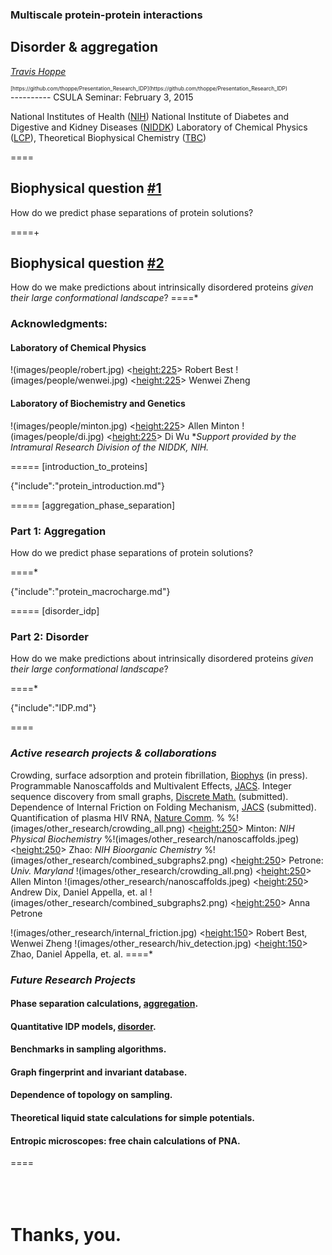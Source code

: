 ### Multiscale protein-protein interactions
## Disorder & aggregation

*[Travis Hoppe](http://thoppe.github.io/)*
<div style="font-size:60%;display:block;">[https://github.com/thoppe/Presentation_Research_IDP](https://github.com/thoppe/Presentation_Research_IDP)</div>
----------
CSULA Seminar: February 3, 2015


National Institutes of Health ([NIH](http://www.nih.gov/))
National Institute of Diabetes and Digestive and Kidney Diseases ([NIDDK](http://www.niddk.nih.gov))
Laboratory of Chemical Physics ([LCP](http://www.niddk.nih.gov/research-funding/at-niddk/labs-branches/LCP/Pages/about.aspx)), Theoretical Biophysical Chemistry ([TBC](http://spin.niddk.nih.gov/best/home.html))


====
## Biophysical question [#1](#/disorder_idp)

How do we predict phase separations of protein solutions?

====+
<br>

## Biophysical question [#2](#/aggregation_phase_separation)

How do we make predictions about intrinsically disordered proteins 
_given their large conformational landscape_?
====*
### Acknowledgments:
#### Laboratory of Chemical Physics
!(images/people/robert.jpg) <<height:225>>  Robert Best
!(images/people/wenwei.jpg) <<height:225>>  Wenwei Zheng

####  Laboratory of Biochemistry and Genetics
!(images/people/minton.jpg) <<height:225>>  Allen Minton
!(images/people/di.jpg)     <<height:225>>  Di Wu
*_Support provided by the Intramural Research Division of the NIDDK, NIH._

===== [introduction_to_proteins]

{"include":"protein_introduction.md"}

===== [aggregation_phase_separation]

### Part 1: Aggregation

How do we predict phase separations of protein solutions?

====*

{"include":"protein_macrocharge.md"}

===== [disorder_idp]

### Part 2: Disorder

How do we make predictions about intrinsically disordered proteins 
_given their large conformational landscape_?

====*

{"include":"IDP.md"}

====

### _Active research projects & collaborations_
Crowding, surface adsorption and protein fibrillation, [Biophys](http://www.cell.com/biophysj/home) (in press).
Programmable Nanoscaffolds and Multivalent Effects, [JACS](http://www.nature.com/ncomms/2014/141006/ncomms6079/full/ncomms6079.html).
Integer sequence discovery from small graphs, [Discrete Math.](http://arxiv.org/abs/1408.3644) (submitted).
Dependence of Internal Friction on Folding Mechanism, [JACS](http://pubs.acs.org/journal/jacsat) (submitted).
Quantification of plasma HIV RNA, [Nature Comm](http://www.nature.com/ncomms/2014/141006/ncomms6079/full/ncomms6079.html).
%
%!(images/other_research/crowding_all.png) <<height:250>> Minton: _NIH Physical Biochemistry_
%!(images/other_research/nanoscaffolds.jpeg) <<height:250>> Zhao: _NIH Bioorganic Chemistry_
%!(images/other_research/combined_subgraphs2.png) <<height:250>> Petrone: _Univ. Maryland_
!(images/other_research/crowding_all.png) <<height:250>>  Allen Minton
!(images/other_research/nanoscaffolds.jpeg) <<height:250>>  Andrew Dix, Daniel Appella, et. al
!(images/other_research/combined_subgraphs2.png) <<height:250>>  Anna Petrone

!(images/other_research/internal_friction.jpg) <<height:150>>  Robert Best, Wenwei Zheng
!(images/other_research/hiv_detection.jpg) <<height:150>>  Zhao, Daniel Appella, et. al.
====*

### _Future Research Projects_

#### Phase separation calculations, [aggregation](#/aggregation_phase_separation).
#### Quantitative IDP models, [disorder](#/disorder_idp).

#### Benchmarks in sampling algorithms.
#### Graph fingerprint and invariant database.
#### Dependence of topology on sampling.

#### Theoretical liquid state calculations for simple potentials.
#### Entropic microscopes: free chain calculations of PNA.

====
<br><br><br><br>
# Thanks, you.
<br><br><br><br>